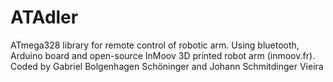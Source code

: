 # ATAdler
ATmega328 library for remote control of robotic arm. Using bluetooth, Arduino board and open-source InMoov 3D printed robot arm (inmoov.fr). Coded by Gabriel Bolgenhagen Schöninger and Johann Schmitdinger Vieira
